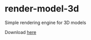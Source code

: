# render-model-3d
Simple rendering engine for 3D models

Download [here](https://ncocdn.cf/software/render-model-3d.jar)

